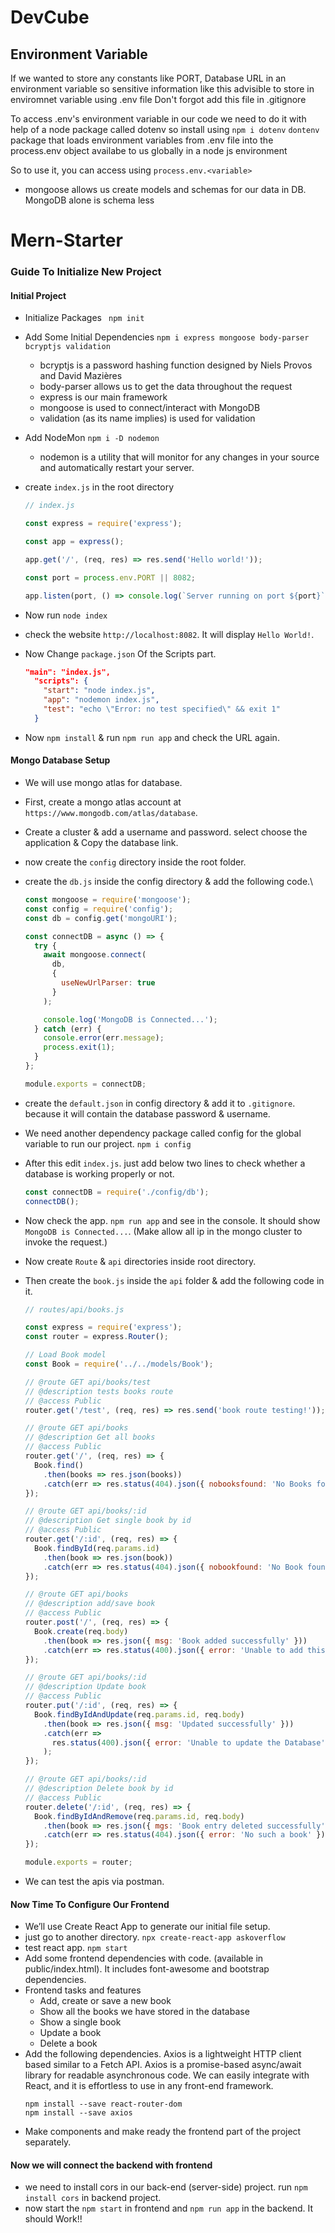 # DevCube



## Environment Variable
If we wanted to store any constants like PORT, Database URL in an environment variable so sensitive information 
like this advisible to store in enviromnet variable using .env file
Don't forgot add this file in .gitignore


To access .env's environment variable in our code we need to do it with help of a node package called dotenv so install using `npm i dotenv`
`dontenv` package that loads environment variables from .env file into the process.env object availabe to us globally in a node js environment 

So to use it, you can access using `process.env.<variable>`


- mongoose allows us create models and schemas for our data in DB. MongoDB alone is schema less 



# Mern-Starter

### Guide To Initialize New Project

#### Initial Project

- Initialize Packages ` npm init`
- Add Some Initial Dependencies `npm i express mongoose body-parser bcryptjs validation`
	- bcryptjs is a password hashing function designed by Niels Provos and David Mazières
	- body-parser allows us to get the data throughout the request
	- express is our main framework
	- mongoose is used to connect/interact with MongoDB
	- validation (as its name implies) is used for validation
- Add NodeMon `npm i -D nodemon`
	- nodemon is a utility that will monitor for any changes in your source and automatically restart your server.
- create `index.js` in the root directory

	```js
	// index.js

	const express = require('express');

	const app = express();

	app.get('/', (req, res) => res.send('Hello world!'));

	const port = process.env.PORT || 8082;

	app.listen(port, () => console.log(`Server running on port ${port}`));
	```
- Now run `node index`
- check the website `http://localhost:8082`. It will display `Hello World!`.
- Now Change `package.json` Of the Scripts part.
	```json
	"main": "index.js",
	  "scripts": {
	    "start": "node index.js",
	    "app": "nodemon index.js",
	    "test": "echo \"Error: no test specified\" && exit 1"
	  }
- Now `npm install` & run `npm run app` and check the URL again.

#### Mongo Database Setup

- We will use mongo atlas for database.
- First, create a mongo atlas account at `https://www.mongodb.com/atlas/database`.
- Create a cluster & add a username and password. select choose the application & Copy the database link.
- now create the `config` directory inside the root folder.
- create the `db.js` inside the config directory & add the following code.\

	```js
	const mongoose = require('mongoose');
	const config = require('config');
	const db = config.get('mongoURI');

	const connectDB = async () => {
	  try {
	    await mongoose.connect(
	      db,
	      {
	        useNewUrlParser: true
	      }
	    );

	    console.log('MongoDB is Connected...');
	  } catch (err) {
	    console.error(err.message);
	    process.exit(1);
	  }
	};

	module.exports = connectDB;
	```
- create the `default.json` in config directory & add it to `.gitignore`. because it will contain the database password & username.
- We need another dependency package called config for the global variable to run our project. `npm i config`
- After this edit `index.js`. just add below two lines to check whether a database is working properly or not.

	```js
	const connectDB = require('./config/db');
	connectDB();
	```
- Now check the app. `npm run app` and see in the console. It should show `MongoDB is Connected...`. (Make allow all ip in the mongo cluster to invoke the request.)
- Now create `Route` & `api` directories inside root directory.
- Then create the `book.js` inside the `api` folder & add the following code in it.

	```js
	// routes/api/books.js

	const express = require('express');
	const router = express.Router();

	// Load Book model
	const Book = require('../../models/Book');

	// @route GET api/books/test
	// @description tests books route
	// @access Public
	router.get('/test', (req, res) => res.send('book route testing!'));

	// @route GET api/books
	// @description Get all books
	// @access Public
	router.get('/', (req, res) => {
	  Book.find()
	    .then(books => res.json(books))
	    .catch(err => res.status(404).json({ nobooksfound: 'No Books found' }));
	});

	// @route GET api/books/:id
	// @description Get single book by id
	// @access Public
	router.get('/:id', (req, res) => {
	  Book.findById(req.params.id)
	    .then(book => res.json(book))
	    .catch(err => res.status(404).json({ nobookfound: 'No Book found' }));
	});

	// @route GET api/books
	// @description add/save book
	// @access Public
	router.post('/', (req, res) => {
	  Book.create(req.body)
	    .then(book => res.json({ msg: 'Book added successfully' }))
	    .catch(err => res.status(400).json({ error: 'Unable to add this book' }));
	});

	// @route GET api/books/:id
	// @description Update book
	// @access Public
	router.put('/:id', (req, res) => {
	  Book.findByIdAndUpdate(req.params.id, req.body)
	    .then(book => res.json({ msg: 'Updated successfully' }))
	    .catch(err =>
	      res.status(400).json({ error: 'Unable to update the Database' })
	    );
	});

	// @route GET api/books/:id
	// @description Delete book by id
	// @access Public
	router.delete('/:id', (req, res) => {
	  Book.findByIdAndRemove(req.params.id, req.body)
	    .then(book => res.json({ mgs: 'Book entry deleted successfully' }))
	    .catch(err => res.status(404).json({ error: 'No such a book' }));
	});

	module.exports = router;
	```
- We can test the apis via postman.


#### Now Time To Configure Our Frontend

- We’ll use Create React App to generate our initial file setup.
- just go to another directory. `npx create-react-app askoverflow`
- test react app. `npm start`
- Add some frontend dependencies with code. (available in public/index.html). It includes font-awesome and bootstrap dependencies.
- Frontend tasks and features
	- Add, create or save a new book
	- Show all the books we have stored in the database
	- Show a single book
	- Update a book
	- Delete a book
- Add the following dependencies. Axios is a lightweight HTTP client based similar to a Fetch API. Axios is a promise-based async/await library for readable asynchronous code. We can easily integrate with React, and it is effortless to use in any front-end framework.
	```
	npm install --save react-router-dom
	npm install --save axios
	```
- Make components and make ready the frontend part of the project separately.


#### Now we will connect the backend with frontend

- we need to install cors in our back-end (server-side) project. run `npm install cors` in backend project.
- now start the `npm start` in frontend and `npm run app` in the backend. It should Work!!
